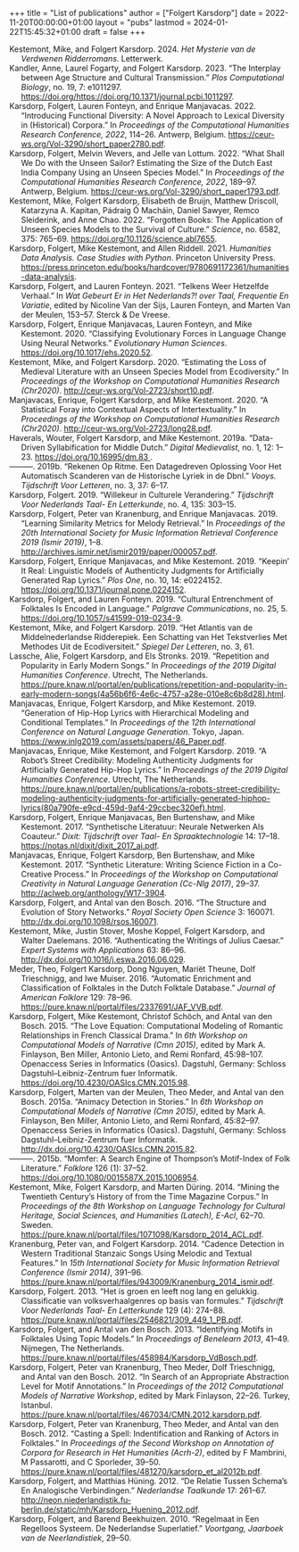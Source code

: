 +++
title = "List of publications"
author = ["Folgert Karsdorp"]
date = 2022-11-20T00:00:00+01:00
layout = "pubs"
lastmod = 2024-01-22T15:45:32+01:00
draft = false
+++

<style>.csl-entry{text-indent: -1.5em; margin-left: 1.5em;}</style><div class="csl-bib-body">
  <div class="csl-entry"><a id="citeproc_bib_item_1"></a>Kestemont, Mike, and Folgert Karsdorp. 2024. <i>Het Mysterie van de Verdwenen Ridderromans</i>. Letterwerk.</div>
  <div class="csl-entry"><a id="citeproc_bib_item_2"></a>Kandler, Anne, Laurel Fogarty, and Folgert Karsdorp. 2023. “The Interplay between Age Structure and Cultural Transmission.” <i>Plos Computational Biology</i>, no. 19, 7: e1011297. <a href="https://doi.org/https://doi.org/10.1371/journal.pcbi.1011297">https://doi.org/https://doi.org/10.1371/journal.pcbi.1011297</a>.</div>
  <div class="csl-entry"><a id="citeproc_bib_item_3"></a>Karsdorp, Folgert, Lauren Fonteyn, and Enrique Manjavacas. 2022. “Introducing Functional Diversity: A Novel Approach to Lexical Diversity in (Historical) Corpora.” In <i>Proceedings of the Computational Humanities Research Conference, 2022</i>, 114–26. Antwerp, Belgium. <a href="https://ceur-ws.org/Vol-3290/short_paper2780.pdf">https://ceur-ws.org/Vol-3290/short_paper2780.pdf</a>.</div>
  <div class="csl-entry"><a id="citeproc_bib_item_4"></a>Karsdorp, Folgert, Melvin Wevers, and Jelle van Lottum. 2022. “What Shall We Do with the Unseen Sailor? Estimating the Size of the Dutch East India Company Using an Unseen Species Model.” In <i>Proceedings of the Computational Humanities Research Conference, 2022</i>, 189–97. Antwerp, Belgium. <a href="https://ceur-ws.org/Vol-3290/short_paper1793.pdf">https://ceur-ws.org/Vol-3290/short_paper1793.pdf</a>.</div>
  <div class="csl-entry"><a id="citeproc_bib_item_5"></a>Kestemont, Mike, Folgert Karsdorp, Elisabeth de Bruijn, Matthew Driscoll, Katarzyna A. Kapitan, Pádraig Ó Macháin, Daniel Sawyer, Remco Sleiderink, and Anne Chao. 2022. “Forgotten Books: The Application of Unseen Species Models to the Survival of Culture.” <i>Science</i>, no. 6582, 375: 765–69. <a href="https://doi.org/10.1126/science.abl7655">https://doi.org/10.1126/science.abl7655</a>.</div>
  <div class="csl-entry"><a id="citeproc_bib_item_6"></a>Karsdorp, Folgert, Mike Kestemont, and Allen Riddell. 2021. <i>Humanities Data Analysis. Case Studies with Python</i>. Princeton University Press. <a href="https://press.princeton.edu/books/hardcover/9780691172361/humanities-data-analysis">https://press.princeton.edu/books/hardcover/9780691172361/humanities-data-analysis</a>.</div>
  <div class="csl-entry"><a id="citeproc_bib_item_7"></a>Karsdorp, Folgert, and Lauren Fonteyn. 2021. “Telkens Weer Hetzelfde Verhaal.” In <i>Wat Gebeurt Er in Het Nederlands?! over Taal, Frequentie En Variatie</i>, edited by Nicoline Van der Sijs, Lauren Fonteyn, and Marten Van der Meulen, 153–57. Sterck &#38; De Vreese.</div>
  <div class="csl-entry"><a id="citeproc_bib_item_8"></a>Karsdorp, Folgert, Enrique Manjavacas, Lauren Fonteyn, and Mike Kestemont. 2020. “Classifying Evolutionary Forces in Language Change Using Neural Networks.” <i>Evolutionary Human Sciences</i>. <a href="https://doi.org/10.1017/ehs.2020.52">https://doi.org/10.1017/ehs.2020.52</a>.</div>
  <div class="csl-entry"><a id="citeproc_bib_item_9"></a>Kestemont, Mike, and Folgert Karsdorp. 2020. “Estimating the Loss of Medieval Literature with an Unseen Species Model from Ecodiversity.” In <i>Proceedings of the Workshop on Computational Humanities Research (Chr2020)</i>. <a href="http://ceur-ws.org/Vol-2723/short10.pdf">http://ceur-ws.org/Vol-2723/short10.pdf</a>.</div>
  <div class="csl-entry"><a id="citeproc_bib_item_10"></a>Manjavacas, Enrique, Folgert Karsdorp, and Mike Kestemont. 2020. “A Statistical Foray into Contextual Aspects of Intertextuality.” In <i>Proceedings of the Workshop on Computational Humanities Research (Chr2020)</i>. <a href="http://ceur-ws.org/Vol-2723/long28.pdf">http://ceur-ws.org/Vol-2723/long28.pdf</a>.</div>
  <div class="csl-entry"><a id="citeproc_bib_item_11"></a>Haverals, Wouter, Folgert Karsdorp, and Mike Kestemont. 2019a. “Data-Driven Syllabification for Middle Dutch.” <i>Digital Medievalist</i>, no. 1, 12: 1–23. <a href="https://doi.org/10.16995/dm.83 ">https://doi.org/10.16995/dm.83 </a>.</div>
  <div class="csl-entry"><a id="citeproc_bib_item_12"></a>———. 2019b. “Rekenen Op Ritme. Een Datagedreven Oplossing Voor Het Automatisch Scanderen van de Historische Lyriek in de Dbnl.” <i>Vooys. Tijdschrift Voor Letteren</i>, no. 3, 37: 6–17.</div>
  <div class="csl-entry"><a id="citeproc_bib_item_13"></a>Karsdorp, Folgert. 2019. “Willekeur in Culturele Verandering.” <i>Tijdschrift Voor Nederlands Taal- En Letterkunde</i>, no. 4, 135: 303–15.</div>
  <div class="csl-entry"><a id="citeproc_bib_item_14"></a>Karsdorp, Folgert, Peter van Kranenburg, and Enrique Manjavacas. 2019. “Learning Similarity Metrics for Melody Retrieval.” In <i>Proceedings of the 20th International Society for Music Information Retrieval Conference 2019 (Ismir 2019)</i>, 1–8. <a href="http://archives.ismir.net/ismir2019/paper/000057.pdf">http://archives.ismir.net/ismir2019/paper/000057.pdf</a>.</div>
  <div class="csl-entry"><a id="citeproc_bib_item_15"></a>Karsdorp, Folgert, Enrique Manjavacas, and Mike Kestemont. 2019. “Keepin’ It Real: Linguistic Models of Authenticity Judgments for Artificially Generated Rap Lyrics.” <i>Plos One</i>, no. 10, 14: e0224152. <a href="https://doi.org/10.1371/journal.pone.0224152">https://doi.org/10.1371/journal.pone.0224152</a>.</div>
  <div class="csl-entry"><a id="citeproc_bib_item_16"></a>Karsdorp, Folgert, and Lauren Fonteyn. 2019. “Cultural Entrenchment of Folktales Is Encoded in Language.” <i>Palgrave Communications</i>, no. 25, 5. <a href="https://doi.org/10.1057/s41599-019-0234-9">https://doi.org/10.1057/s41599-019-0234-9</a>.</div>
  <div class="csl-entry"><a id="citeproc_bib_item_17"></a>Kestemont, Mike, and Folgert Karsdorp. 2019. “Het Atlantis van de Middelnederlandse Ridderepiek. Een Schatting van Het Tekstverlies Met Methodes Uit de Ecodiversiteit.” <i>Spiegel Der Letteren</i>, no. 3, 61.</div>
  <div class="csl-entry"><a id="citeproc_bib_item_18"></a>Lassche, Alie, Folgert Karsdorp, and Els Stronks. 2019. “Repetition and Popularity in Early Modern Songs.” In <i>Proceedings of the 2019 Digital Humanities Conference</i>. Utrecht, The Netherlands. <a href="https://pure.knaw.nl/portal/en/publications/repetition-and-popularity-in-early-modern-songs(4a56b6f6-4e6c-4757-a28e-010e8c6b8d28).html">https://pure.knaw.nl/portal/en/publications/repetition-and-popularity-in-early-modern-songs(4a56b6f6-4e6c-4757-a28e-010e8c6b8d28).html</a>.</div>
  <div class="csl-entry"><a id="citeproc_bib_item_19"></a>Manjavacas, Enrique, Folgert Karsdorp, and Mike Kestemont. 2019. “Generation of Hip-Hop Lyrics with Hierarchical Modeling and Conditional Templates.” In <i>Proceedings of the 12th International Conference on Natural Language Generation</i>. Tokyo, Japan. <a href="https://www.inlg2019.com/assets/papers/46_Paper.pdf">https://www.inlg2019.com/assets/papers/46_Paper.pdf</a>.</div>
  <div class="csl-entry"><a id="citeproc_bib_item_20"></a>Manjavacas, Enrique, Mike Kestemont, and Folgert Karsdorp. 2019. “A Robot’s Street Credibility: Modeling Authenticity Judgments for Artificially Generated Hip-Hop Lyrics.” In <i>Proceedings of the 2019 Digital Humanities Conference</i>. Utrecht, The Netherlands. <a href="https://pure.knaw.nl/portal/en/publications/a-robots-street-credibility-modeling-authenticity-judgments-for-artificially-generated-hiphop-lyrics(80a790fe-e9cd-459d-9af4-29ccbec320ef).html">https://pure.knaw.nl/portal/en/publications/a-robots-street-credibility-modeling-authenticity-judgments-for-artificially-generated-hiphop-lyrics(80a790fe-e9cd-459d-9af4-29ccbec320ef).html</a>.</div>
  <div class="csl-entry"><a id="citeproc_bib_item_21"></a>Karsdorp, Folgert, Enrique Manjavacas, Ben Burtenshaw, and Mike Kestemont. 2017. “Synthetische Literatuur: Neurale Netwerken Als Coauteur.” <i>Dixit: Tijdschrift over Taal- En Spraaktechnologie</i> 14: 17–18. <a href="https://notas.nl/dixit/dixit_2017_ai.pdf">https://notas.nl/dixit/dixit_2017_ai.pdf</a>.</div>
  <div class="csl-entry"><a id="citeproc_bib_item_22"></a>Manjavacas, Enrique, Folgert Karsdorp, Ben Burtenshaw, and Mike Kestemont. 2017. “Synthetic Literature: Writing Science Fiction in a Co-Creative Process.” In <i>Proceedings of the Workshop on Computational Creativity in Natural Language Generation (Cc-Nlg 2017)</i>, 29–37. <a href="http://aclweb.org/anthology/W17-3904">http://aclweb.org/anthology/W17-3904</a>.</div>
  <div class="csl-entry"><a id="citeproc_bib_item_23"></a>Karsdorp, Folgert, and Antal van den Bosch. 2016. “The Structure and Evolution of Story Networks.” <i>Royal Society Open Science</i> 3: 160071. <a href="http://dx.doi.org/10.1098/rsos.160071">http://dx.doi.org/10.1098/rsos.160071</a>.</div>
  <div class="csl-entry"><a id="citeproc_bib_item_24"></a>Kestemont, Mike, Justin Stover, Moshe Koppel, Folgert Karsdorp, and Walter Daelemans. 2016. “Authenticating the Writings of Julius Caesar.” <i>Expert Systems with Applications</i> 63: 86–96. <a href="http://dx.doi.org/10.1016/j.eswa.2016.06.029">http://dx.doi.org/10.1016/j.eswa.2016.06.029</a>.</div>
  <div class="csl-entry"><a id="citeproc_bib_item_25"></a>Meder, Theo, Folgert Karsdorp, Dong Nguyen, Mariët Theune, Dolf Trieschnigg, and Iwe Muiser. 2016. “Automatic Enrichment and Classification of Folktales in the Dutch Folktale Database.” <i>Journal of American Folklore</i> 129: 78–96. <a href="https://pure.knaw.nl/portal/files/2337691/JAF_VVB.pdf">https://pure.knaw.nl/portal/files/2337691/JAF_VVB.pdf</a>.</div>
  <div class="csl-entry"><a id="citeproc_bib_item_26"></a>Karsdorp, Folgert, Mike Kestemont, Christof Schöch, and Antal van den Bosch. 2015. “The Love Equation: Computational Modeling of Romantic Relationships in French Classical Drama.” In <i>6th Workshop on Computational Models of Narrative (Cmn 2015)</i>, edited by Mark A. Finlayson, Ben Miller, Antonio Lieto, and Remi Ronfard, 45:98–107. Openaccess Series in Informatics (Oasics). Dagstuhl, Germany: Schloss Dagstuhl–Leibniz-Zentrum fuer Informatik. <a href="https://doi.org/10.4230/OASIcs.CMN.2015.98">https://doi.org/10.4230/OASIcs.CMN.2015.98</a>.</div>
  <div class="csl-entry"><a id="citeproc_bib_item_27"></a>Karsdorp, Folgert, Marten van der Meulen, Theo Meder, and Antal van den Bosch. 2015a. “Animacy Detection in Stories.” In <i>6th Workshop on Computational Models of Narrative (Cmn 2015)</i>, edited by Mark A. Finlayson, Ben Miller, Antonio Lieto, and Remi Ronfard, 45:82–97. Openaccess Series in Informatics (Oasics). Dagstuhl, Germany: Schloss Dagstuhl–Leibniz-Zentrum fuer Informatik. <a href="http://dx.doi.org/10.4230/OASIcs.CMN.2015.82">http://dx.doi.org/10.4230/OASIcs.CMN.2015.82</a>.</div>
  <div class="csl-entry"><a id="citeproc_bib_item_28"></a>———. 2015b. “Momfer: A Search Engine of Thompson’s Motif-Index of Folk Literature.” <i>Folklore</i> 126 (1): 37–52. <a href="https://doi.org/10.1080/0015587X.2015.1006954">https://doi.org/10.1080/0015587X.2015.1006954</a>.</div>
  <div class="csl-entry"><a id="citeproc_bib_item_29"></a>Kestemont, Mike, Folgert Karsdorp, and Marten Düring. 2014. “Mining the Twentieth Century’s History of from the Time Magazine Corpus.” In <i>Proceedings of the 8th Workshop on Language Technology for Cultural Heritage, Social Sciences, and Humanities (Latech), E-Acl</i>, 62–70. Sweden. <a href="https://pure.knaw.nl/portal/files/1071098/Karsdorp_2014_ACL.pdf">https://pure.knaw.nl/portal/files/1071098/Karsdorp_2014_ACL.pdf</a>.</div>
  <div class="csl-entry"><a id="citeproc_bib_item_30"></a>Kranenburg, Peter van, and Folgert Karsdorp. 2014. “Cadence Detection in Western Traditional Stanzaic Songs Using Melodic and Textual Features.” In <i>15th International Society for Music Information Retrieval Conference (Ismir 2014)</i>, 391–96. <a href="https://pure.knaw.nl/portal/files/943009/Kranenburg_2014_ismir.pdf">https://pure.knaw.nl/portal/files/943009/Kranenburg_2014_ismir.pdf</a>.</div>
  <div class="csl-entry"><a id="citeproc_bib_item_31"></a>Karsdorp, Folgert. 2013. “Het is groen en leeft nog lang en gelukkig. Classificatie van volksverhaalgenres op basis van formules.” <i>Tijdschrift Voor Nederlands Taal- En Letterkunde</i> 129 (4): 274–88. <a href="https://pure.knaw.nl/portal/files/2546821/309_449_1_PB.pdf">https://pure.knaw.nl/portal/files/2546821/309_449_1_PB.pdf</a>.</div>
  <div class="csl-entry"><a id="citeproc_bib_item_32"></a>Karsdorp, Folgert, and Antal van den Bosch. 2013. “Identifying Motifs in Folktales Using Topic Models.” In <i>Proceedings of Benelearn 2013</i>, 41–49. Nijmegen, The Netherlands. <a href="https://pure.knaw.nl/portal/files/458984/Karsdorp_VdBosch.pdf">https://pure.knaw.nl/portal/files/458984/Karsdorp_VdBosch.pdf</a>.</div>
  <div class="csl-entry"><a id="citeproc_bib_item_33"></a>Karsdorp, Folgert, Peter van Kranenburg, Theo Meder, Dolf Trieschnigg, and Antal van den Bosch. 2012. “In Search of an Appropriate Abstraction Level for Motif Annotations.” In <i>Proceedings of the 2012 Computational Models of Narrative Workshop</i>, edited by Mark Finlayson, 22–26. Turkey, Istanbul. <a href="https://pure.knaw.nl/portal/files/467034/CMN.2012.karsdorp.pdf">https://pure.knaw.nl/portal/files/467034/CMN.2012.karsdorp.pdf</a>.</div>
  <div class="csl-entry"><a id="citeproc_bib_item_34"></a>Karsdorp, Folgert, Peter van Kranenburg, Theo Meder, and Antal van den Bosch. 2012. “Casting a Spell: Indentification and Ranking of Actors in Folktales.” In <i>Proceedings of the Second Workshop on Annotation of Corpora for Research in Het Humanities (Acrh-2)</i>, edited by F Mambrini, M Passarotti, and C Sporleder, 39–50. <a href="https://pure.knaw.nl/portal/files/481270/karsdorp_et_al2012b.pdf">https://pure.knaw.nl/portal/files/481270/karsdorp_et_al2012b.pdf</a>.</div>
  <div class="csl-entry"><a id="citeproc_bib_item_35"></a>Karsdorp, Folgert, and Matthias Hüning. 2012. “De Relatie Tussen Schema’s En Analogische Verbindingen.” <i>Nederlandse Taalkunde</i> 17: 261–67. <a href="http://neon.niederlandistik.fu-berlin.de/static/mh/Karsdorp_Huening_2012.pdf">http://neon.niederlandistik.fu-berlin.de/static/mh/Karsdorp_Huening_2012.pdf</a>.</div>
  <div class="csl-entry"><a id="citeproc_bib_item_36"></a>Karsdorp, Folgert, and Barend Beekhuizen. 2010. “Regelmaat in Een Regelloos Systeem. De Nederlandse Superlatief.” <i>Voortgang, Jaarboek van de Neerlandistiek</i>, 29–50.</div>
</div>
